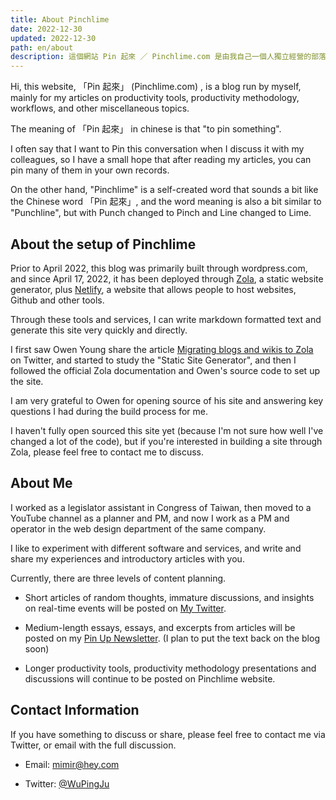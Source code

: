 ```yaml
---
title: About Pinchlime
date: 2022-12-30
updated: 2022-12-30
path: en/about
description: 這個網站 Pin 起來 ／ Pinchlime.com 是由我自己一個人獨立經營的部落格，主要是拿來放我寫的各種關於生產力工具、生產力方法論、工作流（workflow）、以及其他各種雜談的文章。
---
```


Hi, this website, 「Pin 起來」 (Pinchlime.com) , is a blog run by myself, mainly for my articles on productivity tools, productivity methodology, workflows, and other miscellaneous topics.

The meaning of 「Pin 起來」 in chinese is that "to pin something". 

I often say that I want to Pin this conversation when I discuss it with my colleagues, so I have a small hope that after reading my articles, you can pin many of them in your own records.

On the other hand, "Pinchlime" is a self-created word that sounds a bit like the Chinese word 「Pin 起來」, and the word meaning is also a bit similar to "Punchline", but with Punch changed to Pinch and Line changed to Lime.


## About the setup of Pinchlime

Prior to April 2022, this blog was primarily built through wordpress.com, and since April 17, 2022, it has been deployed through [Zola](https://www.getzola.org/), a static website generator, plus [Netlify](https://www.netlify.com/), a website that allows people to host websites, Github and other tools. 

Through these tools and services, I can write markdown formatted text and generate this site very quickly and directly.

I first saw Owen Young share the article [Migrating blogs and wikis to Zola](https://www.owenyoung.com/blog/migrate-to-zola/) on Twitter, and started to study the "Static Site Generator", and then I followed the official Zola documentation and Owen's source code to set up the site.

I am very grateful to Owen for opening source of his site and answering key questions I had during the build process for me.

I haven't fully open sourced this site yet (because I'm not sure how well I've changed a lot of the code), but if you're interested in building a site through Zola, please feel free to contact me to discuss.

## About Me

I worked as a legislator assistant in Congress of Taiwan, then moved to a YouTube channel as a planner and PM, and now I work as a PM and operator in the web design department of the same company.

I like to experiment with different software and services, and write and share my experiences and introductory articles with you.

Currently, there are three levels of content planning.

- Short articles of random thoughts, immature discussions, and insights on real-time events will be posted on [My Twitter](https://twitter.com/WuPingJu).

- Medium-length essays, essays, and excerpts from articles will be posted on my [Pin Up Newsletter](https://pinchlime.substack.com/). (I plan to put the text back on the blog soon)

- Longer productivity tools, productivity methodology presentations and discussions will continue to be posted on Pinchlime website.


## Contact Information

If you have something to discuss or share, please feel free to contact me via Twitter, or email with the full discussion.

- Email: mimir@hey.com

- Twitter: [@WuPingJu](https://twitter.com/WuPingJu)